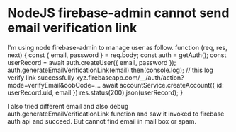 
# NodeJS firebase-admin cannot send email verification link

I'm using node firebase-admin to manage user as follow.
function (req, res, next) {
  const { email, password } = req.body;
  const auth = getAuth();
  const userRecord = await auth.createUser({ email, password });
  auth.generateEmailVerificationLink(email).then(console.log);
  // this log verify link successfully xyz.firebaseapp.com/__/auth/action?mode=verifyEmail&oobCode=...
  await accountService.createAccount({ id: userRecord.uid, email })
  res.status(200).json(userRecord);
}

I also tried different email and also debug auth.generateEmailVerificationLink function and saw it invoked to firebase auth api and succeed. But cannot find email in mail box or spam.

        